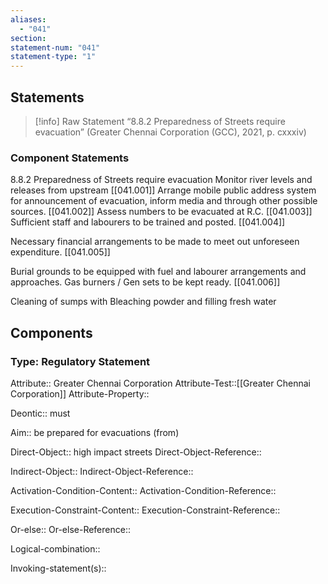 ```yaml
---
aliases:
  - "041"
section: 
statement-num: "041"
statement-type: "1"
---
```

## Statements 
> [!info] Raw Statement
>“8.8.2 Preparedness of Streets require evacuation” (Greater Chennai Corporation (GCC), 2021, p. cxxxiv)
> 

### Component Statements
8.8.2 Preparedness of Streets require evacuation 
Monitor river levels and releases from upstream [[041.001]]
Arrange mobile public address system for announcement of evacuation, inform media and through other possible sources. [[041.002]]
Assess numbers to be evacuated at R.C. [[041.003]]
Sufficient staff and labourers to be trained and posted. [[041.004]]

Necessary financial arrangements to be made to meet out unforeseen expenditure. [[041.005]]

Burial grounds to be equipped with fuel and labourer arrangements and approaches. Gas burners / Gen sets to be kept ready. [[041.006]]

Cleaning of sumps with Bleaching powder and filling fresh water

## Components
### Type: Regulatory Statement
Attribute:: Greater Chennai Corporation
Attribute-Test::[[Greater Chennai Corporation]]
Attribute-Property::

Deontic:: must

Aim:: be prepared for evacuations (from)

Direct-Object:: high impact streets
Direct-Object-Reference:: 

Indirect-Object::
Indirect-Object-Reference:: 

Activation-Condition-Content::
Activation-Condition-Reference:: 

Execution-Constraint-Content::
Execution-Constraint-Reference:: 

Or-else::
Or-else-Reference:: 

Logical-combination::

Invoking-statement(s)::